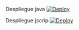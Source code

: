 
 Despliegue java [![Deploy](https://www.herokucdn.com/deploy/button.svg)](https://sparkwebprimero.herokuapp.com/getTime/ibm/daily)
 
 
 Despliegue jscrip [![Deploy](https://www.herokucdn.com/deploy/button.svg)](https://sparkwebprimero.herokuapp.com)
